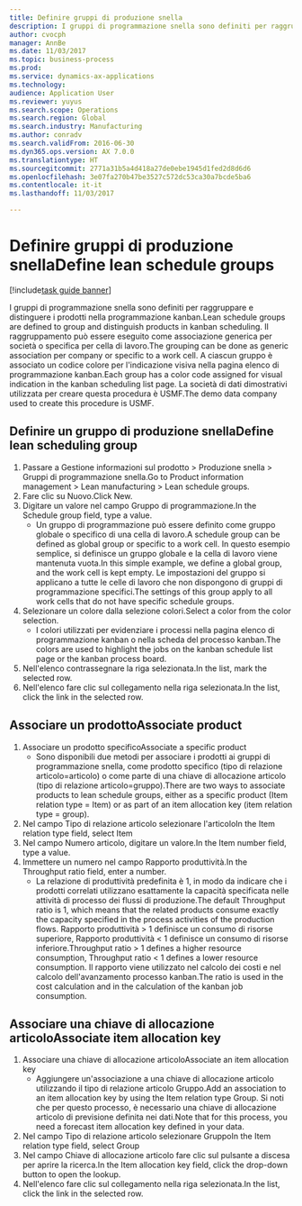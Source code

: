 ```yaml
--- 
title: Definire gruppi di produzione snella
description: I gruppi di programmazione snella sono definiti per raggruppare e distinguere i prodotti nella programmazione kanban.
author: cvocph
manager: AnnBe
ms.date: 11/03/2017
ms.topic: business-process
ms.prod: 
ms.service: dynamics-ax-applications
ms.technology: 
audience: Application User
ms.reviewer: yuyus
ms.search.scope: Operations
ms.search.region: Global
ms.search.industry: Manufacturing
ms.author: conradv
ms.search.validFrom: 2016-06-30
ms.dyn365.ops.version: AX 7.0.0
ms.translationtype: HT
ms.sourcegitcommit: 2771a31b5a4d418a27de0ebe1945d1fed2d8d6d6
ms.openlocfilehash: 3e07fa270b47be3527c572dc53ca30a7bcde5ba6
ms.contentlocale: it-it
ms.lasthandoff: 11/03/2017

---
```

# <a name="define-lean-schedule-groups"></a><span data-ttu-id="e8e24-103">Definire gruppi di produzione snella</span><span class="sxs-lookup"><span data-stu-id="e8e24-103">Define lean schedule groups</span></span>

[!include[task guide banner](../../includes/task-guide-banner.md)]

<span data-ttu-id="e8e24-104">I gruppi di programmazione snella sono definiti per raggruppare e distinguere i prodotti nella programmazione kanban.</span><span class="sxs-lookup"><span data-stu-id="e8e24-104">Lean schedule groups are defined to group and distinguish products in kanban scheduling.</span></span> <span data-ttu-id="e8e24-105">Il raggruppamento può essere eseguito come associazione generica per società o specifica per cella di lavoro.</span><span class="sxs-lookup"><span data-stu-id="e8e24-105">The grouping can be done as generic association per company or specific to a work cell.</span></span> <span data-ttu-id="e8e24-106">A ciascun gruppo è associato un codice colore per l'indicazione visiva nella pagina elenco di programmazione kanban.</span><span class="sxs-lookup"><span data-stu-id="e8e24-106">Each group has a color code assigned for visual indication in the kanban scheduling list page.</span></span> <span data-ttu-id="e8e24-107">La società di dati dimostrativi utilizzata per creare questa procedura è USMF.</span><span class="sxs-lookup"><span data-stu-id="e8e24-107">The demo data company used to create this procedure is USMF.</span></span>


## <a name="define-lean-scheduling-group"></a><span data-ttu-id="e8e24-108">Definire un gruppo di produzione snella</span><span class="sxs-lookup"><span data-stu-id="e8e24-108">Define lean scheduling group</span></span>
1. <span data-ttu-id="e8e24-109">Passare a Gestione informazioni sul prodotto > Produzione snella > Gruppi di programmazione snella.</span><span class="sxs-lookup"><span data-stu-id="e8e24-109">Go to Product information management > Lean manufacturing > Lean schedule groups.</span></span>
2. <span data-ttu-id="e8e24-110">Fare clic su Nuovo.</span><span class="sxs-lookup"><span data-stu-id="e8e24-110">Click New.</span></span>
3. <span data-ttu-id="e8e24-111">Digitare un valore nel campo Gruppo di programmazione.</span><span class="sxs-lookup"><span data-stu-id="e8e24-111">In the Schedule group field, type a value.</span></span>
    * <span data-ttu-id="e8e24-112">Un gruppo di programmazione può essere definito come gruppo globale o specifico di una cella di lavoro.</span><span class="sxs-lookup"><span data-stu-id="e8e24-112">A schedule group can be defined as global group or specific to a work cell.</span></span> <span data-ttu-id="e8e24-113">In questo esempio semplice, si definisce un gruppo globale e la cella di lavoro viene mantenuta vuota.</span><span class="sxs-lookup"><span data-stu-id="e8e24-113">In this simple example, we define a global group, and the work cell is kept empty.</span></span> <span data-ttu-id="e8e24-114">Le impostazioni del gruppo si applicano a tutte le celle di lavoro che non dispongono di gruppi di programmazione specifici.</span><span class="sxs-lookup"><span data-stu-id="e8e24-114">The settings of this group apply to all work cells that do not have specific schedule groups.</span></span>  
4. <span data-ttu-id="e8e24-115">Selezionare un colore dalla selezione colori.</span><span class="sxs-lookup"><span data-stu-id="e8e24-115">Select a color from the color selection.</span></span>
    * <span data-ttu-id="e8e24-116">I colori utilizzati per evidenziare i processi nella pagina elenco di programmazione kanban o nella scheda del processo kanban.</span><span class="sxs-lookup"><span data-stu-id="e8e24-116">The colors are used to highlight the jobs on the kanban schedule list page or the kanban process board.</span></span>  
5. <span data-ttu-id="e8e24-117">Nell'elenco contrassegnare la riga selezionata.</span><span class="sxs-lookup"><span data-stu-id="e8e24-117">In the list, mark the selected row.</span></span>
6. <span data-ttu-id="e8e24-118">Nell'elenco fare clic sul collegamento nella riga selezionata.</span><span class="sxs-lookup"><span data-stu-id="e8e24-118">In the list, click the link in the selected row.</span></span>

## <a name="associate-product"></a><span data-ttu-id="e8e24-119">Associare un prodotto</span><span class="sxs-lookup"><span data-stu-id="e8e24-119">Associate product</span></span>
1. <span data-ttu-id="e8e24-120">Associare un prodotto specifico</span><span class="sxs-lookup"><span data-stu-id="e8e24-120">Associate a specific product</span></span>
    * <span data-ttu-id="e8e24-121">Sono disponibili due metodi per associare i prodotti ai gruppi di programmazione snella, come prodotto specifico (tipo di relazione articolo=articolo) o come parte di una chiave di allocazione articolo (tipo di relazione articolo=gruppo).</span><span class="sxs-lookup"><span data-stu-id="e8e24-121">There are two ways to associate products to lean schedule groups, either as a specific product (Item relation type = Item) or as part of an item allocation key (item relation type = group).</span></span>    
2. <span data-ttu-id="e8e24-122">Nel campo Tipo di relazione articolo selezionare l'articolo</span><span class="sxs-lookup"><span data-stu-id="e8e24-122">In the Item relation type field, select Item</span></span>
3. <span data-ttu-id="e8e24-123">Nel campo Numero articolo, digitare un valore.</span><span class="sxs-lookup"><span data-stu-id="e8e24-123">In the Item number field, type a value.</span></span>
4. <span data-ttu-id="e8e24-124">Immettere un numero nel campo Rapporto produttività.</span><span class="sxs-lookup"><span data-stu-id="e8e24-124">In the Throughput ratio field, enter a number.</span></span>
    * <span data-ttu-id="e8e24-125">La relazione di produttività predefinita è 1, in modo da indicare che i prodotti correlati utilizzano esattamente la capacità specificata nelle attività di processo dei flussi di produzione.</span><span class="sxs-lookup"><span data-stu-id="e8e24-125">The default Throughput ratio is 1, which means that the related products consume exactly the capacity specified in the process activities of the production flows.</span></span> <span data-ttu-id="e8e24-126">Rapporto produttività > 1 definisce un consumo di risorse superiore, Rapporto produttività < 1 definisce un consumo di risorse inferiore.</span><span class="sxs-lookup"><span data-stu-id="e8e24-126">Throughput ratio > 1 defines a higher resource consumption, Throughput ratio < 1 defines a lower resource consumption.</span></span> <span data-ttu-id="e8e24-127">Il rapporto viene utilizzato nel calcolo dei costi e nel calcolo dell'avanzamento processo kanban.</span><span class="sxs-lookup"><span data-stu-id="e8e24-127">The ratio is used in the cost calculation and in the calculation of the kanban job consumption.</span></span>  

## <a name="associate-item-allocation-key"></a><span data-ttu-id="e8e24-128">Associare una chiave di allocazione articolo</span><span class="sxs-lookup"><span data-stu-id="e8e24-128">Associate item allocation key</span></span>
1. <span data-ttu-id="e8e24-129">Associare una chiave di allocazione articolo</span><span class="sxs-lookup"><span data-stu-id="e8e24-129">Associate an item allocation key</span></span>
    * <span data-ttu-id="e8e24-130">Aggiungere un'associazione a una chiave di allocazione articolo utilizzando il tipo di relazione articolo Gruppo.</span><span class="sxs-lookup"><span data-stu-id="e8e24-130">Add an association to an item allocation key by using the Item relation type Group.</span></span>   <span data-ttu-id="e8e24-131">Si noti che per questo processo, è necessario una chiave di allocazione articolo di previsione definita nei dati.</span><span class="sxs-lookup"><span data-stu-id="e8e24-131">Note that for this process, you need a forecast item allocation key defined in your data.</span></span>  
2. <span data-ttu-id="e8e24-132">Nel campo Tipo di relazione articolo selezionare Gruppo</span><span class="sxs-lookup"><span data-stu-id="e8e24-132">In the Item relation type field, select Group</span></span>
3. <span data-ttu-id="e8e24-133">Nel campo Chiave di allocazione articolo fare clic sul pulsante a discesa per aprire la ricerca.</span><span class="sxs-lookup"><span data-stu-id="e8e24-133">In the Item allocation key field, click the drop-down button to open the lookup.</span></span>
4. <span data-ttu-id="e8e24-134">Nell'elenco fare clic sul collegamento nella riga selezionata.</span><span class="sxs-lookup"><span data-stu-id="e8e24-134">In the list, click the link in the selected row.</span></span>


